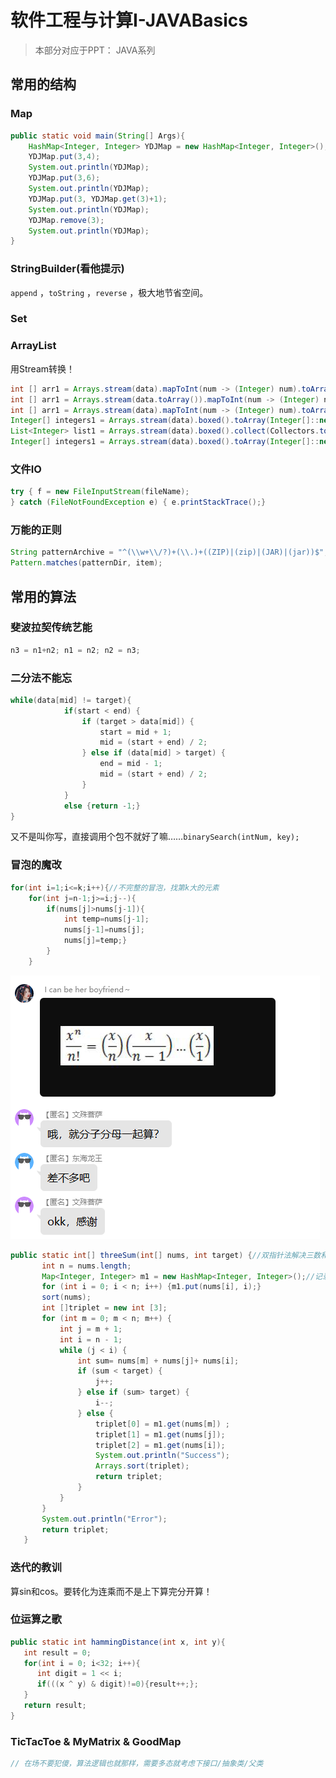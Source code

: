 # 软件工程与计算Ⅰ-JAVABasics

> 本部分对应于PPT： JAVA系列



## 常用的结构

### Map

```Java
public static void main(String[] Args){
    HashMap<Integer, Integer> YDJMap = new HashMap<Integer, Integer>();
    YDJMap.put(3,4);
    System.out.println(YDJMap);
    YDJMap.put(3,6);
    System.out.println(YDJMap);
    YDJMap.put(3, YDJMap.get(3)+1);
    System.out.println(YDJMap);
    YDJMap.remove(3);
    System.out.println(YDJMap);
}
```

### StringBuilder(看他提示)

`append` ，`toString` ，`reverse` ，极大地节省空间。

### Set



### ArrayList

用Stream转换！

```java
int [] arr1 = Arrays.stream(data).mapToInt(num -> (Integer) num).toArray();//List<Integer>转为int[]
int [] arr1 = Arrays.stream(data.toArray()).mapToInt(num -> (Integer) num).toArray();//ArrayList<Integer>转为int[]
int [] arr1 = Arrays.stream(data).mapToInt(num -> (Integer) num).toArray();//Integer[]转为int[]
Integer[] integers1 = Arrays.stream(data).boxed().toArray(Integer[]::new);//int[]转为Integer[]
List<Integer> list1 = Arrays.stream(data).boxed().collect(Collectors.toList());//int[]转为List<Integer>
Integer[] integers1 = Arrays.stream(data).boxed().toArray(Integer[]::new);//int[]转为ArrayList<Integer>
```

### 文件IO

```java
try { f = new FileInputStream(fileName);
} catch (FileNotFoundException e) { e.printStackTrace();}
```

### 万能的正则

```java
String patternArchive = "^(\\w+\\/?)+(\\.)+((ZIP)|(zip)|(JAR)|(jar))$";
Pattern.matches(patternDir, item);
```



## 常用的算法

### 斐波拉契传统艺能

```java
n3 = n1+n2; n1 = n2; n2 = n3;
```

### 二分法不能忘

```java
while(data[mid] != target){
			if(start < end) {
				if (target > data[mid]) {
					start = mid + 1;
					mid = (start + end) / 2;
				} else if (data[mid] > target) {
					end = mid - 1;
					mid = (start + end) / 2;
				}
			}
			else {return -1;}
}
```

又不是叫你写，直接调用个包不就好了嘛……`binarySearch(intNum, key);`

### 冒泡的魔改

```java
for(int i=1;i<=k;i++){//不完整的冒泡，找第k大的元素
	for(int j=n-1;j>=i;j--){
		if(nums[j]>nums[j-1]){
			int temp=nums[j-1];
			nums[j-1]=nums[j];
			nums[j]=temp;}
		}
	}
```

![image-20200822232059471](%E8%BD%AF%E4%BB%B6%E5%B7%A5%E7%A8%8B%E4%B8%8E%E8%AE%A1%E7%AE%97%E2%85%A0-JAVABasics.assets/image-20200822232059471.png)

```java
public static int[] threeSum(int[] nums, int target) {//双指针法解决三数和问题
       int n = nums.length;
       Map<Integer, Integer> m1 = new HashMap<Integer, Integer>();//记录下标
       for (int i = 0; i < n; i++) {m1.put(nums[i], i);}
       sort(nums);
       int []triplet = new int [3];
       for (int m = 0; m < n; m++) {
           int j = m + 1;
           int i = n - 1;
           while (j < i) {
               int sum= nums[m] + nums[j]+ nums[i];
               if (sum < target) {
                   j++;
               } else if (sum> target) {
                   i--;
               } else {
                   triplet[0] = m1.get(nums[m]) ;
                   triplet[1] = m1.get(nums[j]);
                   triplet[2] = m1.get(nums[i]);
                   System.out.println("Success");
                   Arrays.sort(triplet);
                   return triplet;
               }
           }
       }
       System.out.println("Error");
       return triplet;
   }
```

### 迭代的教训

算sin和cos。要转化为连乘而不是上下算完分开算！



### 位运算之歌

```java
public static int hammingDistance(int x, int y){
   int result = 0;
   for(int i = 0; i<32; i++){
      int digit = 1 << i;
      if(((x ^ y) & digit)!=0){result++;};
   }
   return result;
}
```

### TicTacToe & MyMatrix & GoodMap

```java
// 在场不要犯傻，算法逻辑也就那样，需要多态就考虑下接口/抽象类/父类
```